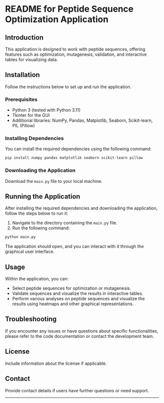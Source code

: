 
# README for Peptide Sequence Optimization Application

## Introduction

This application is designed to work with peptide sequences, offering features such as optimization, mutagenesis, validation, and interactive tables for visualizing data.

## Installation

Follow the instructions below to set up and run the application.

### Prerequisites

- Python 3 (tested with Python 3.11)
- Tkinter for the GUI
- Additional libraries: NumPy, Pandas, Matplotlib, Seaborn, Scikit-learn, PIL (Pillow)

### Installing Dependencies

You can install the required dependencies using the following command:

```bash
pip install numpy pandas matplotlib seaborn scikit-learn pillow
```

### Downloading the Application

Download the `main.py` file to your local machine.

## Running the Application

After installing the required dependencies and downloading the application, follow the steps below to run it:

1. Navigate to the directory containing the `main.py` file.
2. Run the following command:

```bash
python main.py
```

The application should open, and you can interact with it through the graphical user interface.

## Usage

Within the application, you can:

- Select peptide sequences for optimization or mutagenesis.
- Validate sequences and visualize the results in interactive tables.
- Perform various analyses on peptide sequences and visualize the results using heatmaps and other graphical representations.

## Troubleshooting

If you encounter any issues or have questions about specific functionalities, please refer to the code documentation or contact the development team.

## License

Include information about the license if applicable.

## Contact

Provide contact details if users have further questions or need support.

---
